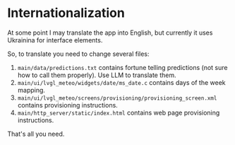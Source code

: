 # Internationalization

At some point I may translate the app into English, but currently it uses Ukrainina for interface elements.

So, to translate you need to change several files:
1. `main/data/predictions.txt` contains fortune telling predictions (not sure how to call them properly). Use LLM to translate them.
2. `main/ui/lvgl_meteo/widgets/date/ms_date.c` contains days of the week mapping.
3. `main/ui/lvgl_meteo/screens/provisioning/provisioning_screen.xml` contains provisioning instructions.
4. `main/http_server/static/index.html` contains web page provisioning instructions.

That's all you need.
